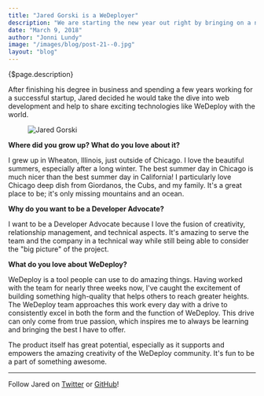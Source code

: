 ```yaml
---
title: "Jared Gorski is a WeDeployer"
description: "We are starting the new year out right by bringing on a new team member as part of our developer advocate internship program."
date: "March 9, 2018"
author: "Jonni Lundy"
image: "/images/blog/post-21--0.jpg"
layout: "blog"
---
```


<article>

{$page.description}

After finishing his degree in business and spending a few years working for a successful startup, Jared decided he would take the dive into web development and help to share exciting technologies like WeDeploy with the world.

<figure>
  <img src="/images/blog/post-21--0.jpg" alt="Jared Gorski">
</figure>

**Where did you grow up? What do you love about it?**

I grew up in Wheaton, Illinois, just outside of Chicago. I love the beautiful summers, especially after a long winter. The best summer day in Chicago is much nicer than the best summer day in California! I particularly love Chicago deep dish from Giordanos, the Cubs, and my family. It's a great place to be; it's only missing mountains and an ocean.

**Why do you want to be a Developer Advocate?**

I want to be a Developer Advocate because I love the fusion of creativity, relationship management, and technical aspects. It's amazing to serve the team and the company in a technical way while still being able to consider the "big picture" of the project.

**What do you love about WeDeploy?**

WeDeploy is a tool people can use to do amazing things. Having worked with the team for nearly three weeks now, I've caught the excitement of building something high-quality that helps others to reach greater heights. The WeDeploy team approaches this work every day with a drive to consistently excel in both the form and the function of WeDeploy. This drive can only come from true passion, which inspires me to always be learning and bringing the best I have to offer. 

The product itself has great potential, especially as it supports and empowers the amazing creativity of the WeDeploy community. It's fun to be a part of something awesome.

---

Follow Jared on [Twitter](https://twitter.com/Gorski_) or [GitHub](https://github.com/jaredgorski)!

</article>
